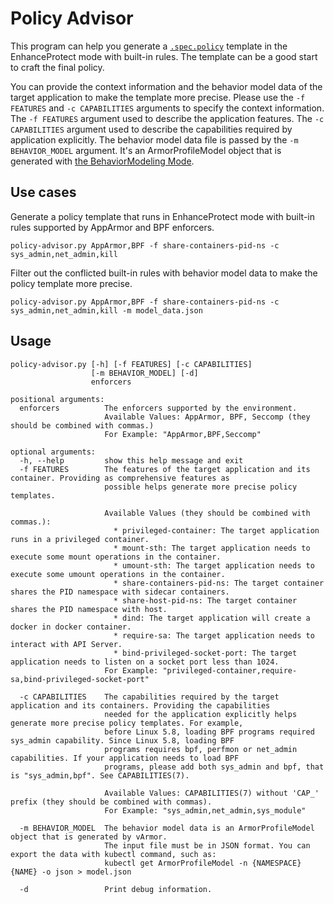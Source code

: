 # Policy Advisor
This program can help you generate a [`.spec.policy`](../../docs/getting_started/interface_specification.md#spec) template in the EnhanceProtect mode with built-in rules. The template can be a good start to craft the final policy.

You can provide the context information and the behavior model data of the target application to make the template more precise. 
Please use the `-f FEATURES` and `-c CAPABILITIES` arguments to specify the context information. The `-f FEATURES` argument used to describe the application features. The `-c CAPABILITIES` argument used to describe the capabilities required by application explicitly. The behavior model data file is passed by the `-m BEHAVIOR_MODEL` argument. It's an ArmorProfileModel object that is generated with [the BehaviorModeling Mode](../../docs/guides/policies_and_rules/policy_modes/behavior_modeling.md).


## Use cases
Generate a policy template that runs in EnhanceProtect mode with built-in rules supported by AppArmor and BPF enforcers.

`policy-advisor.py AppArmor,BPF -f share-containers-pid-ns -c sys_admin,net_admin,kill`

Filter out the conflicted built-in rules with behavior model data to make the policy template more precise.

`policy-advisor.py AppArmor,BPF -f share-containers-pid-ns -c sys_admin,net_admin,kill -m model_data.json`


## Usage
```
policy-advisor.py [-h] [-f FEATURES] [-c CAPABILITIES]
                  [-m BEHAVIOR_MODEL] [-d]
                  enforcers

positional arguments:
  enforcers          The enforcers supported by the environment.
                     Available Values: AppArmor, BPF, Seccomp (they should be combined with commas.)
                     For Example: "AppArmor,BPF,Seccomp"

optional arguments:
  -h, --help         show this help message and exit
  -f FEATURES        The features of the target application and its container. Providing as comprehensive features as
                     possible helps generate more precise policy templates.

                     Available Values (they should be combined with commas.):
                       * privileged-container: The target application runs in a privileged container.
                       * mount-sth: The target application needs to execute some mount operations in the container.
                       * umount-sth: The target application needs to execute some umount operations in the container.
                       * share-containers-pid-ns: The target container shares the PID namespace with sidecar containers.
                       * share-host-pid-ns: The target container shares the PID namespace with host.
                       * dind: The target application will create a docker in docker container.
                       * require-sa: The target application needs to interact with API Server.
                       * bind-privileged-socket-port: The target application needs to listen on a socket port less than 1024.
                     For Example: "privileged-container,require-sa,bind-privileged-socket-port"

  -c CAPABILITIES    The capabilities required by the target application and its containers. Providing the capabilities
                     needed for the application explicitly helps generate more precise policy templates. For example,
                     before Linux 5.8, loading BPF programs required sys_admin capability. Since Linux 5.8, loading BPF
                     programs requires bpf, perfmon or net_admin capabilities. If your application needs to load BPF
                     programs, please add both sys_admin and bpf, that is "sys_admin,bpf". See CAPABILITIES(7).

                     Available Values: CAPABILITIES(7) without 'CAP_' prefix (they should be combined with commas).
                     For Example: "sys_admin,net_admin,sys_module"

  -m BEHAVIOR_MODEL  The behavior model data is an ArmorProfileModel object that is generated by vArmor.
                     The input file must be in JSON format. You can export the data with kubectl command, such as:
                     kubectl get ArmorProfileModel -n {NAMESPACE} {NAME} -o json > model.json

  -d                 Print debug information.
```
